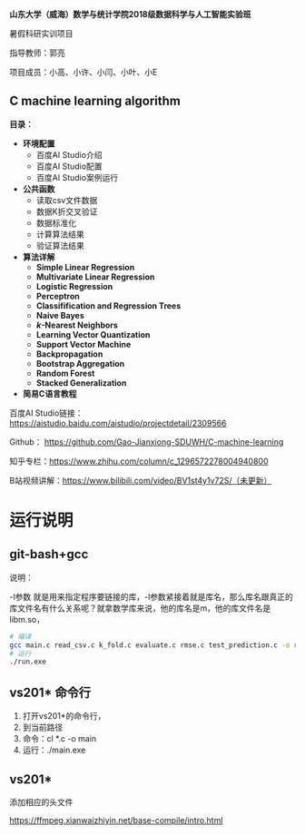 **山东大学（威海）数学与统计学院2018级数据科学与人工智能实验班**

暑假科研实训项目

指导教师：郭亮

项目成员：小高、小许、小闫、小叶、小E

## C machine learning algorithm

**目录：**

- **环境配置**
  - 百度AI Studio介绍
  - 百度AI Studio配置
  - 百度AI Studio案例运行
- **公共函数**
  - 读取csv文件数据
  - 数据K折交叉验证
  - 数据标准化
  - 计算算法结果
  - 验证算法结果
- **算法详解**
  - **Simple Linear Regression**
  - **Multivariate Linear Regression**
  - **Logistic Regression**
  - **Perceptron**
  - **Classifification and Regression Trees**
  - **Naive Bayes**
  - **$k$-Nearest Neighbors**
  - **Learning Vector Quantization**
  - **Support Vector Machine**
  - **Backpropagation**
  - **Bootstrap Aggregation**
  - **Random Forest**
  - **Stacked Generalization**
- **简易C语言教程**



百度AI Studio链接：https://aistudio.baidu.com/aistudio/projectdetail/2309566

Github： https://github.com/Gao-Jianxiong-SDUWH/C-machine-learning

知乎专栏：https://www.zhihu.com/column/c_1296572278004940800

B站视频讲解：https://www.bilibili.com/video/BV1st4y1v72S/（未更新）


# 运行说明

## git-bash+gcc

说明：

-l参数 就是用来指定程序要链接的库，-l参数紧接着就是库名，那么库名跟真正的库文件名有什么关系呢？就拿数学库来说，他的库名是m，他的库文件名是libm.so，

```bash
# 编译
gcc main.c read_csv.c k_fold.c evaluate.c rmse.c test_prediction.c -o run -lm
# 运行
./run.exe
```

## vs201* 命令行

1. 打开vs201*的命令行，
2. 到当前路径
3. 命令：cl *.c -o main
4. 运行：./main.exe

## vs201* 
添加相应的头文件

https://ffmpeg.xianwaizhiyin.net/base-compile/intro.html 
